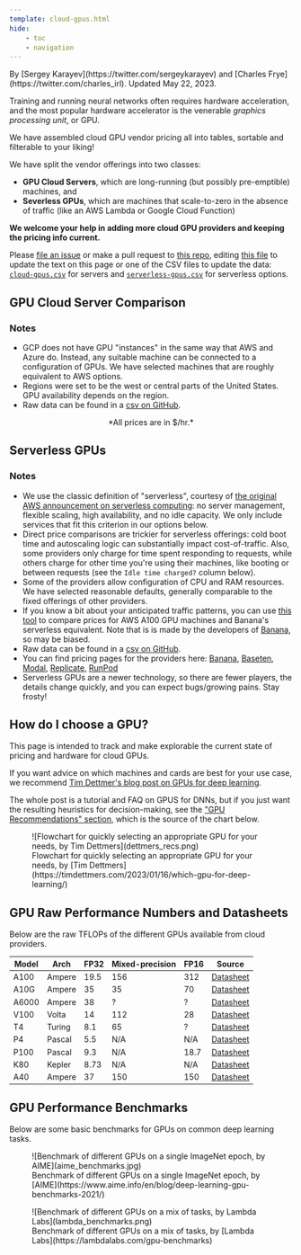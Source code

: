 ```yaml
---
template: cloud-gpus.html
hide:
    - toc
    - navigation
---
```


<div class="author" markdown>
By [Sergey Karayev](https://twitter.com/sergeykarayev) and [Charles Frye](https://twitter.com/charles_irl). Updated May 22, 2023.
</div>

Training and running neural networks often requires hardware acceleration,
and the most popular hardware accelerator is the venerable _graphics processing unit_,
or GPU.

We have assembled cloud GPU vendor pricing all into tables, sortable and filterable to your liking!

We have split the vendor offerings into two classes:

- **GPU Cloud Servers**, which are long-running (but possibly pre-emptible) machines, and
- **Severless GPUs**, which are machines that scale-to-zero in the absence of traffic (like an AWS Lambda or Google Cloud Function)

**We welcome your help in adding more cloud GPU providers and keeping the pricing info current.**

Please [file an issue](https://github.com/full-stack-deep-learning/website/issues/new?assignees=sergeyk&labels=cloud-gpu&template=gpu-cloud-pricing-update.md&title=update+GPU+Cloud+Pricing) or make a pull request to [this repo](https://github.com/full-stack-deep-learning/website/), editing [this file](https://github.com/full-stack-deep-learning/website/blob/main/docs/cloud-gpus/index.md) to update the text on this page or one of the CSV files to update the data: [`cloud-gpus.csv`](https://github.com/full-stack-deep-learning/website/blob/main/docs/cloud-gpus/cloud-gpus.csv) for servers and [`serverless-gpus.csv`](https://github.com/full-stack-deep-learning/website/blob/main/docs/cloud-gpus/serverless-gpus.csv) for serverless options.

## GPU Cloud Server Comparison

### Notes

- GCP does not have GPU "instances" in the same way that AWS and Azure do. Instead, any suitable machine can be connected to a configuration of GPUs. We have selected machines that are roughly equivalent to AWS options.
- Regions were set to be the west or central parts of the United States. GPU availability depends on the region.
- Raw data can be found in a [csv on GitHub](https://github.com/full-stack-deep-learning/website/blob/main/docs/cloud-gpus/cloud-gpus.csv).

<center>*All prices are in $/hr.*</center>

<div id="cloud-gpus-table"></div>

## Serverless GPUs

### Notes

- We use the classic definition of "serverless", courtesy of [the original AWS announcement on serverless computing](https://www.jeremydaly.com/not-so-serverless-neptune/): no server management, flexible scaling, high availability, and no idle capacity. We only include services that fit this criterion in our options below.
- Direct price comparisons are trickier for serverless offerings: cold boot time and autoscaling logic can substantially impact cost-of-traffic. Also, some providers only charge for time spent responding to requests, while others charge for other time you're using their machines, like booting or between requests (see the `Idle time charged?` column below).
- Some of the providers allow configuration of CPU and RAM resources. We have selected reasonable defaults, generally comparable to the fixed offerings of other providers.
- If you know a bit about your anticipated traffic patterns, you can use [this tool](https://paylesstoaws.com/) to compare prices for AWS A100 GPU machines and Banana's serverless equivalent. Note that is is made by the developers of [Banana](https://banana.dev/), so may be biased.
- Raw data can be found in a [csv on GitHub](https://github.com/full-stack-deep-learning/website/blob/main/docs/cloud-gpus/serverless-gpus.csv).
- You can find pricing pages for the providers here: [Banana](https://banana.dev#pricing), [Baseten](https://docs.baseten.co/settings/pricing), [Modal](https://modal.com/pricing), [Replicate](https://replicate.com/pricing), [RunPod](https://www.runpod.io/serverless-gpu)
- Serverless GPUs are a newer technology, so there are fewer players, the details change quickly, and you can expect bugs/growing pains. Stay frosty!

<div id="serverless-gpus-table"></div>

## How do I choose a GPU?

This page is intended to track and make explorable
the current state of pricing and hardware for cloud GPUs.

If you want advice on which machines and cards are best for your use case,
we recommend
[Tim Dettmer's blog post on GPUs for deep learning](https://timdettmers.com/2023/01/16/which-gpu-for-deep-learning).

The whole post is a tutorial and FAQ on GPUS for DNNs,
but if you just want the resulting heuristics for decision-making, see the
["GPU Recommendations" section](https://timdettmers.com/2023/01/16/which-gpu-for-deep-learning/#GPU_Recommendations),
which is the source of the chart below.

<figure markdown>
  ![Flowchart for quickly selecting an appropriate GPU for your needs, by Tim Dettmers](dettmers_recs.png)
  <figcaption markdown>Flowchart for quickly selecting an appropriate GPU for your needs, by [Tim Dettmers](https://timdettmers.com/2023/01/16/which-gpu-for-deep-learning/)</figcaption>
</figure>

## GPU Raw Performance Numbers and Datasheets

Below are the raw TFLOPs of the different GPUs available from cloud providers.

| Model | Arch   | FP32 | Mixed-precision | FP16 | Source             |
| ----- | ------ | ---- | --------------- | ---- | ------------------ |
| A100  | Ampere | 19.5 | 156             | 312  | [Datasheet][a100]  |
| A10G  | Ampere | 35   | 35              | 70   | [Datasheet][a10g]  |
| A6000 | Ampere | 38   | ?               | ?    | [Datasheet][a6000] |
| V100  | Volta  | 14   | 112             | 28   | [Datasheet][v100]  |
| T4    | Turing | 8.1  | 65              | ?    | [Datasheet][t4]    |
| P4    | Pascal | 5.5  | N/A             | N/A  | [Datasheet][p4]    |
| P100  | Pascal | 9.3  | N/A             | 18.7 | [Datasheet][p100]  |
| K80   | Kepler | 8.73 | N/A             | N/A  | [Datasheet][k80]   |
| A40   | Ampere | 37   | 150             | 150  | [Datasheet][a40]   |

[a100]: https://www.nvidia.com/content/dam/en-zz/Solutions/Data-Center/a100/pdf/nvidia-a100-datasheet-us-nvidia-1758950-r4-web.pdf
[a10g]: https://d1.awsstatic.com/product-marketing/ec2/NVIDIA_AWS_A10G_DataSheet_FINAL_02_17_2022.pdf
[a6000]: https://www.nvidia.com/content/dam/en-zz/Solutions/design-visualization/quadro-product-literature/proviz-print-nvidia-rtx-a6000-datasheet-us-nvidia-1454980-r9-web%20(1).pdf
[v100]: https://images.nvidia.com/content/technologies/volta/pdf/tesla-volta-v100-datasheet-letter-fnl-web.pdf
[t4]: https://www.nvidia.com/content/dam/en-zz/Solutions/Data-Center/tesla-t4/t4-tensor-core-datasheet-951643.pdf
[p4]: https://images.nvidia.com/content/pdf/tesla/184457-Tesla-P4-Datasheet-NV-Final-Letter-Web.pdf
[p100]: https://www.nvidia.com/content/dam/en-zz/Solutions/Data-Center/tesla-p100/pdf/nvidia-tesla-p100-PCIe-datasheet.pdf
[k80]: https://www.nvidia.com/content/dam/en-zz/Solutions/Data-Center/tesla-product-literature/Tesla-K80-BoardSpec-07317-001-v05.pdf
[a40]: https://images.nvidia.com/content/Solutions/data-center/a40/nvidia-a40-datasheet.pdf

## GPU Performance Benchmarks

Below are some basic benchmarks for GPUs on common deep learning tasks.

<figure markdown>
  ![Benchmark of different GPUs on a single ImageNet epoch, by AIME](aime_benchmarks.jpg)
  <figcaption markdown>Benchmark of different GPUs on a single ImageNet epoch, by [AIME](https://www.aime.info/en/blog/deep-learning-gpu-benchmarks-2021/)</figcaption>
</figure>

<figure markdown>
  ![Benchmark of different GPUs on a mix of tasks, by Lambda Labs](lambda_benchmarks.png)
  <figcaption markdown>Benchmark of different GPUs on a mix of tasks, by [Lambda Labs](https://lambdalabs.com/gpu-benchmarks)</figcaption>
</figure>
